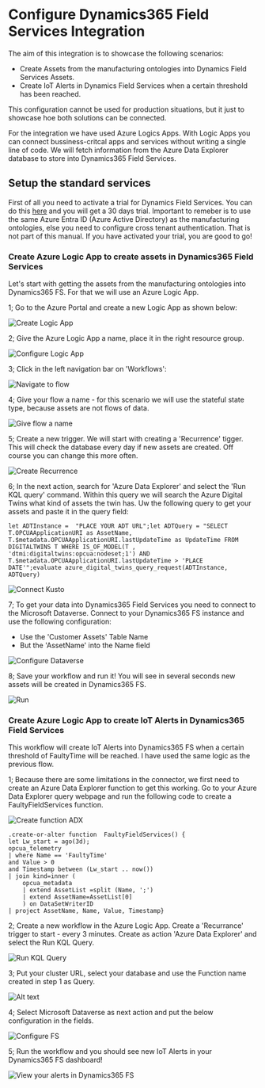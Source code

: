 # Configure Dynamics365 Field Services Integration

The aim of this integration is to showcase the following scenarios:

- Create Assets from the manufacturing ontologies into Dynamics Field Services Assets.
- Create IoT Alerts in Dynamics Field Services when a certain threshold has been reached.

This configuration cannot be used for production situations, but it just to showcase hoe both solutions can be connected.

For the integration we have used Azure Logics Apps. With Logic Apps you can connect bussiness-critcal apps and services without writing a single line of code. We will fetch information from the Azure Data Explorer database to store into Dynamics365 Field Services.

## Setup the standard services

First of all you need to activate a trial for Dynamics Field Services. You can do this [here](https://dynamics.microsoft.com/en-us/field-service/field-service-management-software/free-trial) and you will get a 30 days trial. Important to remeber is to use the same Azure Entra ID (Azure Active Directory) as the manufacturing ontologies, else you need to configure cross tenant authentication. That is not part of this manual. If you have activated your trial, you are good to go!

### Create Azure Logic App to create assets in Dynamics365 Field Services

Let's start with getting the assets from the manufacturing ontologies into Dynamics365 FS. For that we will use an Azure Logic App.

1; Go to the Azure Portal and create a new Logic App as shown below:

![Create Logic App](img/createlogicapp.png)

2; Give the Azure Logic App a name, place it in the right resource group.

![Configure Logic App](img/configurelogicapp.png)

3; Click in the left navigation bar on 'Workflows':

![Navigate to flow](img/createlogicappflow.png)

4; Give your flow a name - for this scenario we will use the stateful state type, because assets are not flows of data.

![Give flow a name](img/createlogicappflow2.png)

5; Create a new trigger. We will start with creating a 'Recurrence' tigger. This will check the database every day if new assets are created. Off course you can change this more often.

![Create Recurrence](img/flow2scheduler.png)

6; In the next action, search for 'Azure Data Explorer' and select the 'Run KQL query' command. Within this query we will search the Azure Digital Twins what kind of assets the twin has. Uw the following query to get your assets and paste it in the query field:

```TEXT
let ADTInstance =  "PLACE YOUR ADT URL";let ADTQuery = "SELECT T.OPCUAApplicationURI as AssetName, T.$metadata.OPCUAApplicationURI.lastUpdateTime as UpdateTime FROM DIGITALTWINS T WHERE IS_OF_MODEL(T , 'dtmi:digitaltwins:opcua:nodeset;1') AND T.$metadata.OPCUAApplicationURI.lastUpdateTime > 'PLACE DATE'";evaluate azure_digital_twins_query_request(ADTInstance, ADTQuery)
```

![Connect Kusto](img/designerkqlquery2.png)

7; To get your data into Dynamics365 Field Services you need to connect to the Microsoft Dataverse. Connect to your Dynamics365 FS instance and use the following configuration:

- Use the 'Customer Assets' Table Name
- But the 'AssetName' into the Name field

![Configure Dataverse](img/designerkqlquery3.png)

8; Save your workflow and run it! You will see in several seconds new assets will be created in Dynamics365 FS.

![Run](img/runflow.png)

### Create Azure Logic App to create IoT Alerts in Dynamics365 Field Services

This workflow will create IoT Alerts into Dynamics365 FS when a certain threshold of FaultyTime will be reached. I have used the same logic as the previous flow.

1; Because there are some limitations in the connector, we first need to create an Azure Data Explorer function to get this working. Go to your Azure Data Explorer query webpage and run the following code to create a FaultyFieldServices function.

![Create function ADX](img/adxquery.png)

```TEXT
.create-or-alter function  FaultyFieldServices() {  
let Lw_start = ago(3d);
opcua_telemetry
| where Name == 'FaultyTime'
and Value > 0
and Timestamp between (Lw_start .. now())
| join kind=inner (
    opcua_metadata
    | extend AssetList =split (Name, ';')
    | extend AssetName=AssetList[0]
    ) on DataSetWriterID
| project AssetName, Name, Value, Timestamp}
```

2; Create a new workflow in the Azure Logic App. Create a 'Recurrance' trigger to start - every 3 minutes. Create as action 'Azure Data Explorer' and select the Run KQL Query.

![Run KQL Query](img/flow2kqleury.png)

3; Put your cluster URL, select your database and use the Function name created in step 1 as Query.

![Alt text](img/flow2adx.png)

4; Select Microsoft Dataverse as next action and put the below configuration in the fields.

![Configure FS](img/flow2fieldservices.png)

5; Run the workflow and you should see new IoT Alerts in your Dynamics365 FS dashboard!

![View your alerts in Dynamics365 FS](img/dynamicsiotalerts.png)
